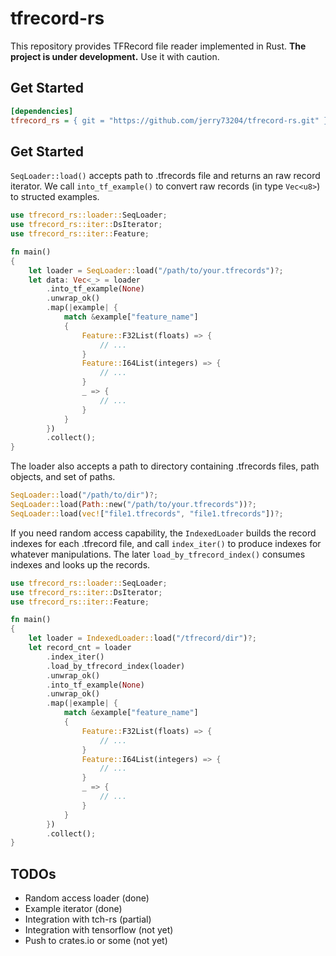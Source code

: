 # tfrecord-rs

This repository provides TFRecord file reader implemented in Rust. **The project is under development.** Use it with caution.

## Get Started

```ini
[dependencies]
tfrecord_rs = { git = "https://github.com/jerry73204/tfrecord-rs.git" }
```

## Get Started

`SeqLoader::load()` accepts path to .tfrecords file and returns an raw record iterator. We call `into_tf_example()` to convert raw records (in type `Vec<u8>`) to structed examples.

```rust
use tfrecord_rs::loader::SeqLoader;
use tfrecord_rs::iter::DsIterator;
use tfrecord_rs::iter::Feature;

fn main()
{
    let loader = SeqLoader::load("/path/to/your.tfrecords")?;
    let data: Vec<_> = loader
        .into_tf_example(None)
        .unwrap_ok()
        .map(|example| {
            match &example["feature_name"]
            {
                Feature::F32List(floats) => {
                    // ...
                }
                Feature::I64List(integers) => {
                    // ...
                }
                _ => {
                    // ...
                }
            }
        })
        .collect();
}
```

The loader also accepts a path to directory containing .tfrecords files, path objects, and set of paths.

```rust
SeqLoader::load("/path/to/dir")?;
SeqLoader::load(Path::new("/path/to/your.tfrecords"))?;
SeqLoader::load(vec!["file1.tfrecords", "file1.tfrecords"])?;

```

If you need random access capability, the `IndexedLoader` builds the record indexes for each .tfrecord file, and call `index_iter()` to produce indexes for whatever manipulations. The later `load_by_tfrecord_index()` consumes indexes and looks up the records.


```rust
use tfrecord_rs::loader::SeqLoader;
use tfrecord_rs::iter::DsIterator;
use tfrecord_rs::iter::Feature;

fn main()
{
    let loader = IndexedLoader::load("/tfrecord/dir")?;
    let record_cnt = loader
        .index_iter()
        .load_by_tfrecord_index(loader)
        .unwrap_ok()
        .into_tf_example(None)
        .unwrap_ok()
        .map(|example| {
            match &example["feature_name"]
            {
                Feature::F32List(floats) => {
                    // ...
                }
                Feature::I64List(integers) => {
                    // ...
                }
                _ => {
                    // ...
                }
            }
        })
        .collect();
}
```

## TODOs

- Random access loader (done)
- Example iterator (done)
- Integration with tch-rs (partial)
- Integration with tensorflow (not yet)
- Push to crates.io or some (not yet)
